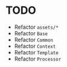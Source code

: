 # TODO

- Refactor `assets/*`
- Refactor `Base`
- Refactor `Common`
- Refactor `Context`
- Refactor `Template`
- Refactor `Processor`
